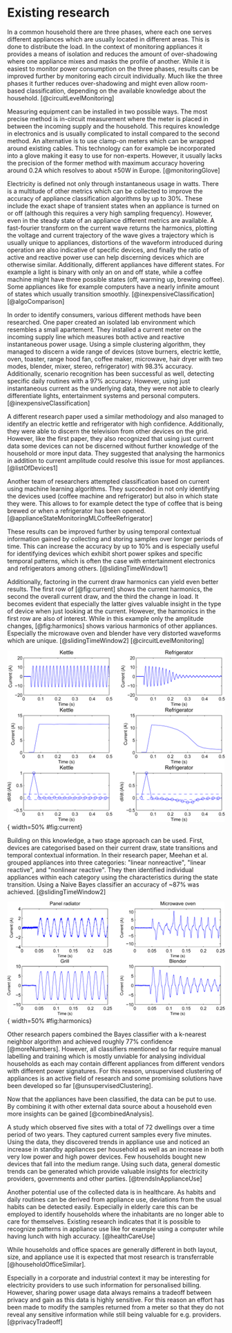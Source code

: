 # Existing research

In a common household there are three phases, where each one serves different appliances which are usually located in different areas. This is done to distribute the load. In the context of monitoring appliances it provides a means of isolation and reduces the amount of over-shadowing where one appliance mixes and masks the profile of another. While it is easiest to monitor power consumption on the three phases, results can be improved further by monitoring each circuit individually. Much like the three phases it further reduces over-shadowing and might even allow room-based classification, depending on the available knowledge about the household. [@circuitLevelMonitoring]

Measuring equipment can be installed in two possible ways. The most precise method is in-circuit measurement where the meter is placed in between the incoming supply and the household. This requires knowledge in electronics and is usually complicated to install compared to the second method. An alternative is to use clamp-on meters which can be wrapped around existing cables. This technology can for example be incorporated into a glove making it easy to use for non-experts. However, it usually lacks the precision of the former method with maximum accuracy hovering around 0.2A which resolves to about ±50W in Europe. [@monitoringGlove]

Electricity is defined not only through instantaneous usage in watts. There is a multitude of other metrics which can be collected to improve the accuracy of appliance classification algorithms by up to 30%. These include the exact shape of transient states when an appliance is turned on or off (although this requires a very high sampling frequency). However, even in the steady state of an appliance different metrics are available. A fast-fourier transform on the current wave returns the harmonics, plotting the voltage and current trajectory of the wave gives a trajectory which is usually unique to appliances, distortions of the waveform introduced during operation are also indicative of specific devices, and finally the ratio of active and reactive power use can help discerning devices which are otherwise similar. Additionally, different appliances have different states. For example a light is binary with only an on and off state, while a coffee machine might have three possible states (off, warming up, brewing coffee). Some appliances like for example computers have a nearly infinite amount of states which usually transition smoothly. [@inexpensiveClassification] [@algoComparison]

In order to identify consumers, various different methods have been researched. One paper created an isolated lab environment which resembles a small apartement. They installed a current meter on the incoming supply line which measures both active and reactive instantaneous power usage. Using a simple clustering algorithm, they managed to discern a wide range of devices (stove burners, electric kettle, oven, toaster, range hood fan, coffee maker, microwave, hair dryer with two modes, blender, mixer, stereo, refrigerator) with 98.3% accuracy. Additionally, scenario recognition has been successful as well, detecting specific daily routines with a 97% accuracy. However, using just instantaneous current as the underlying data, they were not able to clearly differentiate lights, entertainment systems and personal computers. [@inexpensiveClassification]

A different research paper used a similar methodology and also managed to identify an electric kettle and refrigerator with high confidence. Additionally, they were able to discern the television from other devices on the grid. However, like the first paper, they also recognized that using just current data some devices can not be discerned without further knowledge of the household or more input data. They suggested that analysing the harmonics in addition to current amplitude could resolve this issue for most appliances. [@listOfDevices1]

Another team of researchers attempted classification based on current using machine learning algorithms. They succeeded in not only identifying the devices used (coffee machine and refrigerator) but also in which state they were. This allows to for example detect the type of coffee that is being brewed or when a refrigerator has been opened. [@applianceStateMonitoringMLCoffeeRefrigerator]

These results can be improved further by using temporal contextual information gained by collecting and storing samples over longer periods of time. This can increase the accuracy by up to 10% and is especially useful for identifying devices which exhibit short power spikes and specific temporal patterns, which is often the case with entertainment electronics and refrigerators among others. [@slidingTimeWindow1]

Additionally, factoring in the current draw harmonics can yield even better results. The first row of [@fig:current] shows the current harmonics, the second the overall current draw, and the third the change in load. It becomes evident that especially the latter gives valuable insight in the type of device when just looking at the current. However, the harmonics in the first row are also of interest. While in this example only the amplitude changes, [@fig:harmonics] shows various harmonics of other appliances. Especially the microwave oven and blender have very distorted waveforms which are unique. [@slidingTimeWindow2] [@circuitLevelMonitoring]

![Kettle & Refrigerator harmonics [@slidingTimeWindow2]](src/images/energies-07-07041f6-1024.png){ width=50% #fig:current}

Building on this knowledge, a two stage approach can be used. First, devices are categorised based on their current draw, state transitions and temporal contextual information. In their research paper, Meehan et al. grouped appliances into three categories: "linear nonreactive", "linear reactive", and "nonlinear reactive". They then identified individual appliances within each category using the characteristics during the state transition. Using a Naive Bayes classifier an accuracy of ~87% was achieved. [@slidingTimeWindow2]

![Various power harmonics [@slidingTimeWindow2]](src/images/energies-07-07041f2-1024.png){ width=50% #fig:harmonics}

Other research papers combined the Bayes classifier with a k-nearest neighbor algorithm and achieved roughly 77% confidence [@moreNumbers]. However, all classifiers mentioned so far require manual labelling and training which is mostly unviable for analysing individual households as each may contain different appliances from different vendors with different power signatures. For this reason, unsupervised clustering of appliances is an active field of research and some promising solutions have been developed so far [@unsupervisedClustering].

Now that the appliances have been classified, the data can be put to use. By combining it with other external data source about a household even more insights can be gained [@combinedAnalysis].

A study which observed five sites with a total of 72 dwellings over a time period of two years. They captured current samples every five minutes. Using the data, they discovered trends in appliance use and noticed an increase in standby appliances per household as well as an increase in both very low power and high power devices. Few households bought new devices that fall into the medium range. Using such data, general domestic trends can be generated which provide valuable insights for electricity providers, governments and other parties. [@trendsInApplianceUse]

Another potential use of the collected data is in healthcare. As habits and daily routines can be derived from appliance use, deviations from the usual habits can be detected easily. Especially in elderly care this can be employed to identify households where the inhabitants are no longer able to care for themselves. Existing research indicates that it is possible to recognize patterns in appliance use like for example using a computer while having lunch with high accuracy. [@healthCareUse]

While households and office spaces are generally different in both layout, size, and appliance use it is expected that most research is transferrable [@householdOfficeSimilar].

Especially in a corporate and industrial context it may be interesting for electricity providers to use such information for personalised billing. However, sharing power usage data always remains a tradeoff between privacy and gain as this data is highly sensitive. For this reason an effort has been made to modify the samples returned from a meter so that they do not reveal any sensitive information while still being valuable for e.g. providers. [@privacyTradeoff]
